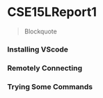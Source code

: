 # CSE15LReport1
> Blockquote
### Installing VScode


### Remotely Connecting


### Trying Some Commands



